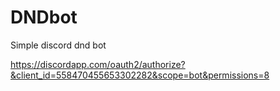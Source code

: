 # DNDbot
Simple discord dnd bot

https://discordapp.com/oauth2/authorize?&client_id=558470455653302282&scope=bot&permissions=8
